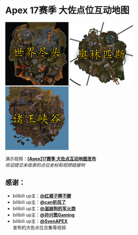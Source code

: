 # **Apex 17赛季 大佐点位互动地图**  

<a href="https://xunfengawa.github.io/%E4%B8%96%E7%95%8C%E5%B0%BD%E5%A4%B4.html">
    <img border="0" src="./images/icons/世界尽头缩略图.png"
        alt="这是一张世界尽头缩略图"
        width="200"
        height="200"
    >
</a>
<a href="https://xunfengawa.github.io/%E5%A5%A5%E6%9E%97%E5%8C%B9%E6%96%AF.html">
    <img border="0" src="./images/icons/奥林匹斯缩略图.png"
        alt="这是一张奥林匹斯缩略图"
        width="200"
        height="200"
    >
</a>
<a href="https://xunfengawa.github.io/%E8%AF%B8%E7%8E%8B%E5%B3%A1%E8%B0%B7.html">
    <img border="0" src="./images/icons/诸王峡谷缩略图.png"
        alt="这是一张诸王峡谷缩略图"
        width="200"
        height="200"
    >
</a>  

演示视频：[**[Apex]17赛季 大佐点互动地图发布**](https://www.bilibili.com/video/BV1So4y1T7BJ/)  
*欢迎提交未收录的点位坐标和视频链接哟*  
## 感谢：  
- bilibili up主：[**@红被子睡不醒**](https://space.bilibili.com/2682013)  
- bilibili up主：[**@can祈风了**](https://space.bilibili.com/508941740)  
- bilibili up主：[**@滋崩狗的军火商**](https://space.bilibili.com/315308990)  
- bilibili up主：[**@孙兴憨Gaming**](https://space.bilibili.com/30970935)  
- bilibili up主：[**@SvenAPEX**](https://space.bilibili.com/30790219)  
发布的大佐点位合集等视频
